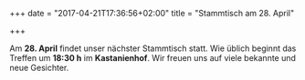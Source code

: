 +++
date = "2017-04-21T17:36:56+02:00"
title = "Stammtisch am 28. April"

+++

Am **28. April** findet unser nächster Stammtisch statt. Wie üblich beginnt das Treffen um **18:30 h** im **Kastanienhof**. Wir freuen uns auf viele bekannte und neue Gesichter.
